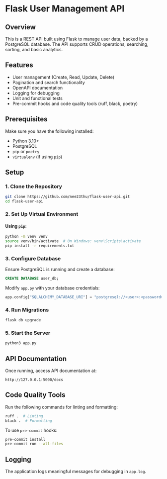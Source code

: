 # Flask User Management API

## Overview
This is a REST API built using Flask to manage user data, backed by a PostgreSQL database. The API supports CRUD operations, searching, sorting, and basic analytics.

## Features
- User management (Create, Read, Update, Delete)
- Pagination and search functionality
- OpenAPI documentation
- Logging for debugging
- Unit and functional tests
- Pre-commit hooks and code quality tools (ruff, black, poetry)

## Prerequisites
Make sure you have the following installed:
- Python 3.10+
- PostgreSQL
- `pip` or `poetry`
- `virtualenv` (if using `pip`)

## Setup

### 1. Clone the Repository
```bash
git clone https://github.com/nee23thu/flask-user-api.git
cd flask-user-api
```

### 2. Set Up Virtual Environment
#### Using `pip`:
```bash
python -m venv venv
source venv/bin/activate  # On Windows: venv\Scripts\activate
pip install -r requirements.txt
```


### 3. Configure Database
Ensure PostgreSQL is running and create a database:
```sql
CREATE DATABASE user_db;
```

Modify `app.py` with your database credentials:
```python
app.config["SQLALCHEMY_DATABASE_URI"] = "postgresql://<user>:<password>@localhost:5432/user_db"
```

### 4. Run Migrations
```bash
flask db upgrade
```

### 5. Start the Server
```bash
python3 app.py
```

## API Documentation
Once running, access API documentation at:
```
http://127.0.0.1:5000/docs
```

## Code Quality Tools
Run the following commands for linting and formatting:
```bash
ruff .  # Linting
black .  # Formatting
```

To use `pre-commit` hooks:
```bash
pre-commit install
pre-commit run --all-files
```

## Logging
The application logs meaningful messages for debugging in `app.log`.
